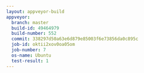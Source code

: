 ```yaml
---
layout: appveyor-build
appveyor:
  branch: master
  build-id: 49464979
  build-number: 552
  commit: 338297d50a63e6d879e85003f6e73856da0c895c
  job-id: oktii2xov0oa05om
  job-number: 7
  os-name: Ubuntu
  test-result: 1
---
```

